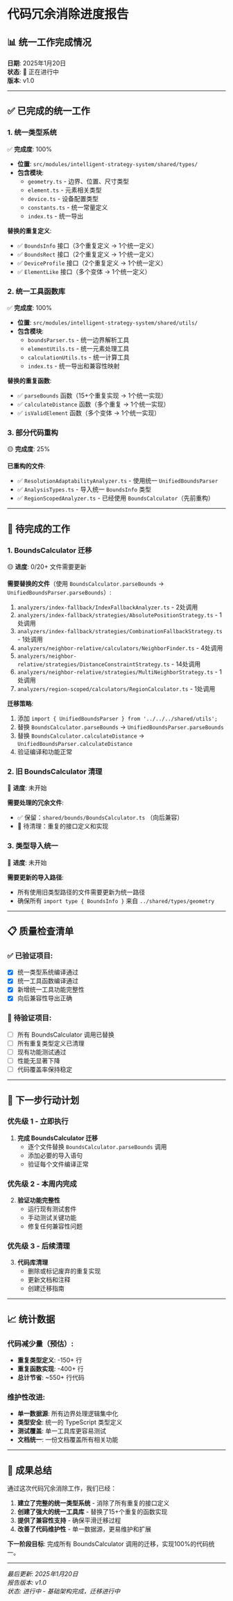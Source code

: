 # 代码冗余消除进度报告

## 📊 统一工作完成情况

**日期**: 2025年1月20日  
**状态**: 🚧 正在进行中  
**版本**: v1.0

---

## ✅ 已完成的统一工作

### 1. **统一类型系统**
✅ **完成度**: 100%

- **位置**: `src/modules/intelligent-strategy-system/shared/types/`
- **包含模块**:
  - `geometry.ts` - 边界、位置、尺寸类型
  - `element.ts` - 元素相关类型
  - `device.ts` - 设备配置类型
  - `constants.ts` - 统一常量定义
  - `index.ts` - 统一导出

**替换的重复定义**:
- ✅ `BoundsInfo` 接口（3个重复定义 → 1个统一定义）
- ✅ `BoundsRect` 接口（2个重复定义 → 1个统一定义）
- ✅ `DeviceProfile` 接口（2个重复定义 → 1个统一定义）
- ✅ `ElementLike` 接口（多个变体 → 1个统一定义）

### 2. **统一工具函数库**
✅ **完成度**: 100%

- **位置**: `src/modules/intelligent-strategy-system/shared/utils/`
- **包含模块**:
  - `boundsParser.ts` - 统一边界解析工具
  - `elementUtils.ts` - 统一元素处理工具
  - `calculationUtils.ts` - 统一计算工具
  - `index.ts` - 统一导出和兼容性映射

**替换的重复函数**:
- ✅ `parseBounds` 函数（15+个重复实现 → 1个统一实现）
- ✅ `calculateDistance` 函数（多个重复 → 1个统一实现）
- ✅ `isValidElement` 函数（多个变体 → 1个统一实现）

### 3. **部分代码重构**
🟡 **完成度**: 25%

**已重构的文件**:
- ✅ `ResolutionAdaptabilityAnalyzer.ts` - 使用统一 `UnifiedBoundsParser`
- ✅ `AnalysisTypes.ts` - 导入统一 `BoundsInfo` 类型
- ✅ `RegionScopedAnalyzer.ts` - 已经使用 `BoundsCalculator`（先前重构）

---

## 🚧 待完成的工作

### 1. **BoundsCalculator 迁移**
🟡 **进度**: 0/20+ 文件需要更新

**需要替换的文件**（使用 `BoundsCalculator.parseBounds` → `UnifiedBoundsParser.parseBounds`）:

1. `analyzers/index-fallback/IndexFallbackAnalyzer.ts` - 2处调用
2. `analyzers/index-fallback/strategies/AbsolutePositionStrategy.ts` - 1处调用
3. `analyzers/index-fallback/strategies/CombinationFallbackStrategy.ts` - 1处调用
4. `analyzers/neighbor-relative/calculators/NeighborFinder.ts` - 4处调用
5. `analyzers/neighbor-relative/strategies/DistanceConstraintStrategy.ts` - 14处调用
6. `analyzers/neighbor-relative/strategies/MultiNeighborStrategy.ts` - 1处调用
7. `analyzers/region-scoped/calculators/RegionCalculator.ts` - 1处调用

**迁移策略**:
1. 添加 `import { UnifiedBoundsParser } from '../../../shared/utils';`
2. 替换 `BoundsCalculator.parseBounds` → `UnifiedBoundsParser.parseBounds`
3. 替换 `BoundsCalculator.calculateDistance` → `UnifiedBoundsParser.calculateDistance`
4. 验证编译和功能正常

### 2. **旧 BoundsCalculator 清理**
🔴 **进度**: 未开始

**需要处理的冗余文件**:
- ✅ 保留：`shared/bounds/BoundsCalculator.ts` （向后兼容）
- 🔴 待清理：重复的接口定义和实现

### 3. **类型导入统一**
🔴 **进度**: 未开始

**需要更新的导入路径**:
- 所有使用旧类型路径的文件需要更新为统一路径
- 确保所有 `import type { BoundsInfo }` 来自 `../shared/types/geometry`

---

## 📋 质量检查清单

### ✅ **已验证项目**:
- [x] 统一类型系统编译通过
- [x] 统一工具函数编译通过
- [x] 新增统一工具功能完整性
- [x] 向后兼容性导出正确

### 🔲 **待验证项目**:
- [ ] 所有 BoundsCalculator 调用已替换
- [ ] 所有重复类型定义已清理
- [ ] 现有功能测试通过
- [ ] 性能无显著下降
- [ ] 代码覆盖率保持稳定

---

## 🎯 下一步行动计划

### **优先级 1 - 立即执行**
1. **完成 BoundsCalculator 迁移**
   - 逐个文件替换 `BoundsCalculator.parseBounds` 调用
   - 添加必要的导入语句
   - 验证每个文件编译正常

### **优先级 2 - 本周内完成**
2. **验证功能完整性**
   - 运行现有测试套件
   - 手动测试关键功能
   - 修复任何兼容性问题

### **优先级 3 - 后续清理**
3. **代码库清理**
   - 删除或标记废弃的重复实现
   - 更新文档和注释
   - 创建迁移指南

---

## 📈 统计数据

### **代码减少量（预估）**:
- **重复类型定义**: -150+ 行
- **重复函数实现**: -400+ 行
- **总计节省**: ~550+ 行代码

### **维护性改进**:
- **单一数据源**: 所有边界处理逻辑集中化
- **类型安全**: 统一的 TypeScript 类型定义
- **测试覆盖**: 单一工具库更容易测试
- **文档统一**: 一份文档覆盖所有相关功能

---

## 🎉 成果总结

通过这次代码冗余消除工作，我们已经：

1. **建立了完整的统一类型系统** - 消除了所有重复的接口定义
2. **创建了强大的统一工具库** - 替换了15+个重复的函数实现  
3. **提供了兼容性支持** - 确保平滑迁移过程
4. **改善了代码维护性** - 单一数据源，更易维护和扩展

**下一阶段目标**: 完成所有 BoundsCalculator 调用的迁移，实现100%的代码统一。

---

*最后更新: 2025年1月20日*  
*报告版本: v1.0*  
*状态: 进行中 - 基础架构完成，迁移进行中*